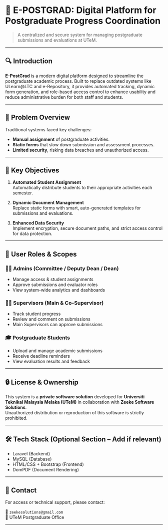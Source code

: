 # 📘 E-POSTGRAD: Digital Platform for Postgraduate Progress Coordination

> A centralized and secure system for managing postgraduate submissions and evaluations at UTeM.

---

## 🔍 Introduction

**E-PostGrad** is a modern digital platform designed to streamline the postgraduate academic process. Built to replace outdated systems like ULearn@LTC and e-Repository, it provides automated tracking, dynamic form generation, and role-based access control to enhance usability and reduce administrative burden for both staff and students.

---

## 🚩 Problem Overview

Traditional systems faced key challenges:
- **Manual assignment** of postgraduate activities.
- **Static forms** that slow down submission and assessment processes.
- **Limited security**, risking data breaches and unauthorized access.

---

## 🎯 Key Objectives

1. **Automated Student Assignment**  
   Automatically distribute students to their appropriate activities each semester.

2. **Dynamic Document Management**  
   Replace static forms with smart, auto-generated templates for submissions and evaluations.

3. **Enhanced Data Security**  
   Implement encryption, secure document paths, and strict access control for data protection.

---

## 👥 User Roles & Scopes

### 🧑‍💼 Admins (Committee / Deputy Dean / Dean)
- Manage access & student assignments
- Approve submissions and evaluator roles
- View system-wide analytics and dashboards

### 👨‍🏫 Supervisors (Main & Co-Supervisor)
- Track student progress
- Review and comment on submissions
- Main Supervisors can approve submissions

### 🎓 Postgraduate Students
- Upload and manage academic submissions
- Receive deadline reminders
- View evaluation results and feedback

---

## 🔒 License & Ownership

This system is a **private software solution** developed for
**Universiti Teknikal Malaysia Melaka (UTeM)** in collaboration with **Zeeke Software Solutions**.  
Unauthorized distribution or reproduction of this software is strictly prohibited.

---

## 🛠️ Tech Stack (Optional Section – Add if relevant)
- Laravel (Backend)
- MySQL (Database)
- HTML/CSS + Bootstrap (Frontend)
- DomPDF (Document Rendering)

---

## 📩 Contact

For access or technical support, please contact:

📧 `zeekesolutions@gmail.com`  
🏢 UTeM Postgraduate Office

---
